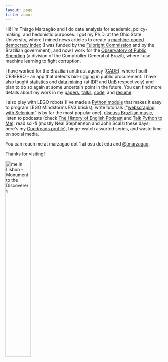 ```yaml
---
layout: page
title: about
---
```


Hi! I’m Thiago Marzagão and I do data analysis for academic, policy-making, and hedonistic purposes. I got my Ph.D. at the Ohio State University, where I mined news articles to create a [machine-coded democracy index](https://arxiv.org/abs/1502.06161) (I was funded by the [Fulbright Commission](https://fulbright.org.br/) and by the Brazilian government), and now I work for the [Observatory of Public Spending](http://www.cgu.gov.br/assuntos/informacoes-estrategicas/observatorio-da-despesa-publica) (a division of the Comptroller General of Brazil), where I use machine learning to fight corruption.

I have worked for the Brazilian antitrust agency ([CADE](http://cade.gov.br/)), where I built CÉREBRO - an app that detects bid-rigging in public procurement. I have also taught [statistics](/teaching/EADM) and [data mining](/teaching/EPA109738) (at [IDP](http://www.idp.edu.br/administracao/) and [UnB](http://adm.unb.br/) respectively) and plan to do so again at some uncertain point in the future. You can find more details about my work in my [papers](http://thiagomarzagao.com/papers/), [talks](http://thiagomarzagao.com/talks%20&%20slides/), [code](http://thiagomarzagao.com/code/), and [résumé](https://s3.amazonaws.com/thiagomarzagao/resume_ThiagoMarzagao.pdf).

I also play with LEGO robots (I've made a [Python module](https://github.com/thiagomarzagao/ev3py) that makes it easy to program LEGO Mindstorms EV3 bricks), write tutorials ("[webscraping with Selenium](http://thiagomarzagao.com/2013/11/12/webscraping-with-selenium-part-1/)" is by far the most popular one), [discuss Brazilian music](http://thiagomarzagao.com/2015/12/24/text-analyzing-brazilian-music/), listen to podcasts (check [The History of English Podcast](http://historyofenglishpodcast.com/) and [Talk Python to Me](https://talkpython.fm/)), read sci-fi (mostly Neal Stephenson and John Scalzi these days; here's my [Goodreads profile](https://www.goodreads.com/user/show/45921922-thiago-marzag-o)), binge-watch assorted series, and waste time on social media.

You can reach me at marzagao dot 1 at osu dot edu and [@tmarzagao](https://twitter.com/tmarzagao).

Thanks for visiting!

<img src="http://i.imgur.com/7L0c53hl.jpg" title="me in Lisbon - Monument to the Discoverers" height="40%" width="40%" />